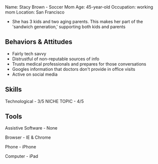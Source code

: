 Name: Stacy Brown - Soccer Mom
Age: 45-year-old 
Occupation: working mom 
Location: San Francisco
- She has 3 kids and two aging parents. This makes her part of the 'sandwich generation,' supporting both kids and parents 

## Behaviors & Attitudes

- Fairly tech savvy
- Distrustful of non-reputable sources of info
- Trusts medical professionals and prepares for those conversations
- Googles information that doctors don't provide in office visits
- Active on social media

## Skills
Technological - 3/5
NICHE TOPIC - 4/5

## Tools

Assistive Software - None

Browser - IE & Chrome

Phone -  iPhone

Computer - iPad
